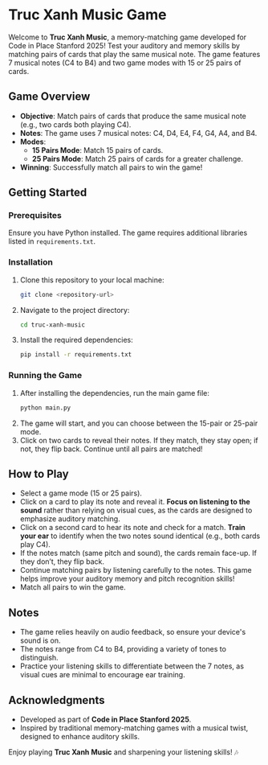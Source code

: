 # Truc Xanh Music Game

Welcome to **Truc Xanh Music**, a memory-matching game developed for Code in Place Stanford 2025! Test your auditory and memory skills by matching pairs of cards that play the same musical note. The game features 7 musical notes (C4 to B4) and two game modes with 15 or 25 pairs of cards.

## Game Overview
- **Objective**: Match pairs of cards that produce the same musical note (e.g., two cards both playing C4).
- **Notes**: The game uses 7 musical notes: C4, D4, E4, F4, G4, A4, and B4.
- **Modes**:
  - **15 Pairs Mode**: Match 15 pairs of cards.
  - **25 Pairs Mode**: Match 25 pairs of cards for a greater challenge.
- **Winning**: Successfully match all pairs to win the game!

## Getting Started

### Prerequisites
Ensure you have Python installed. The game requires additional libraries listed in `requirements.txt`.

### Installation
1. Clone this repository to your local machine:
   ```bash
   git clone <repository-url>
   ```
2. Navigate to the project directory:
   ```bash
   cd truc-xanh-music
   ```
3. Install the required dependencies:
   ```bash
   pip install -r requirements.txt
   ```

### Running the Game
1. After installing the dependencies, run the main game file:
   ```bash
   python main.py
   ```
2. The game will start, and you can choose between the 15-pair or 25-pair mode.
3. Click on two cards to reveal their notes. If they match, they stay open; if not, they flip back. Continue until all pairs are matched!

## How to Play
- Select a game mode (15 or 25 pairs).
- Click on a card to play its note and reveal it. **Focus on listening to the sound** rather than relying on visual cues, as the cards are designed to emphasize auditory matching.
- Click on a second card to hear its note and check for a match. **Train your ear** to identify when the two notes sound identical (e.g., both cards play C4).
- If the notes match (same pitch and sound), the cards remain face-up. If they don’t, they flip back.
- Continue matching pairs by listening carefully to the notes. This game helps improve your auditory memory and pitch recognition skills!
- Match all pairs to win the game.

## Notes
- The game relies heavily on audio feedback, so ensure your device's sound is on.
- The notes range from C4 to B4, providing a variety of tones to distinguish.
- Practice your listening skills to differentiate between the 7 notes, as visual cues are minimal to encourage ear training.

## Acknowledgments
- Developed as part of **Code in Place Stanford 2025**.
- Inspired by traditional memory-matching games with a musical twist, designed to enhance auditory skills.

Enjoy playing **Truc Xanh Music** and sharpening your listening skills! 🎶